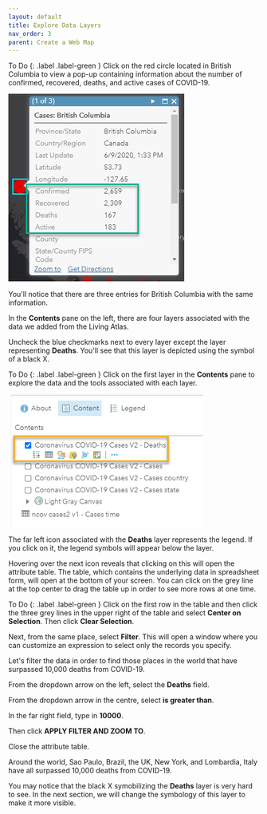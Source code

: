 ```yaml
---
layout: default
title: Explore Data Layers
nav_order: 3
parent: Create a Web Map
---
```


To Do
{: .label .label-green }
Click on the red circle located in British Columbia to view a pop-up containing information about the number of confirmed, recovered, deaths, and active cases of COVID-19.

![covidCases.jpg](https://raw.githubusercontent.com/fiddleHeads/intro-AGOL/master/covidCases.jpg)

You'll notice that there are three entries for British Columbia with the same information. 

In the **Contents** pane on the left, there are four layers associated with the data we added from the Living Atlas. 

Uncheck the blue checkmarks next to every layer except the layer representing **Deaths**. You'll see that this layer is depicted using the symbol of a black X.

To Do
{: .label .label-green }
Click on the first layer in the **Contents** pane to explore the data and the tools associated with each layer.

![deathsLyr.jpg](https://raw.githubusercontent.com/fiddleHeads/intro-AGOL/master/deathsLyr.jpg)

The far left icon associated with the **Deaths** layer represents the legend. If you click on it, the legend symbols will appear below the layer.

Hovering over the next icon reveals that clicking on this will open the attribute table. The table, which contains the underlying data in spreadsheet form, will open at the bottom of your screen. You can click on the grey line at the top center to drag the table up in order to see more rows at one time.

To Do
{: .label .label-green }
Click on the first row in the table and then click the three grey lines in the upper right of the table and select **Center on Selection**.
Then click **Clear Selection**.

Next, from the same place, select **Filter**. This will open a window where you can customize an expression to select only the records you specify.

Let's filter the data in order to find those places in the world that have surpassed 10,000 deaths from COVID-19.

From the dropdown arrow on the left, select the **Deaths** field.

From the dropdown arrow in the centre, select **is greater than**.

In the far right field, type in **10000**.

Then click **APPLY FILTER AND ZOOM TO**.

Close the attribute table.

Around the world, Sao Paulo, Brazil, the UK, New York, and Lombardia, Italy have all surpassed 10,000 deaths from COVID-19.

You may notice that the black X symobilizing the **Deaths** layer is very hard to see. In the next section, we will change the symbology of this layer to make it more visible.



